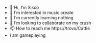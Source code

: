 - 👋 Hi, I’m Sisco
- 👀 I’m interested in music create
- 🌱 I’m currently learning nothing
- 💞️ I’m looking to collaborate on my crush
- 📫 How to reach me https://trovo/Cattie
- i am gameplaying
